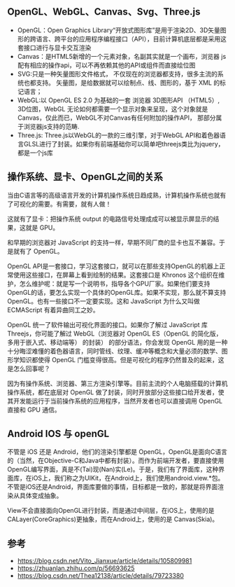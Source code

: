 ## OpenGL、WebGL、Canvas、Svg、Three.js

- OpenGL：Open Graphics Library“开放式图形库”是用于渲染2D、3D矢量图形的跨语言、跨平台的应用程序编程接口（API），目前计算机底层都是采用这套接口进行与显卡交互渲染
- Canvas：是HTML5新增的一个元素对象，名副其实就是一个画布，浏览器 js 配有相应的操作api，可以不再依赖其他的API或组件而直接绘位图
- SVG:只是一种矢量图形文件格式， 不仅现在的浏览器都支持，很多主流的系统也都支持。 矢量图，是给数据就可以绘制点、线、图形的，基于 XML 的标记语言； 
- WebGL:以 OpenGL ES 2.0 为基础的一套 浏览器 3D图形API （HTML5）, 3D位图，WebGL 无论如何都需要一个显示对象来呈现，这个对象就是 Canvas，仅此而已，WebGL不对Canvas有任何附加的操作API， 那部分属于浏览器js支持的范畴.
- Three.js: Three.js以WebGL的一款的三维引擎，对于WebGL API和着色器语言GLSL进行了封装。如果你有前端基础你可以简单吧threejs类比为jquery，都是一个js库

## 操作系统、显卡、OpenGL之间的关系

当由C语言等的高级语言开发的计算机操作系统日趋成熟，计算机操作系统也就有了可视化的需要。有需要，就有人做！

这就有了显卡：把操作系统 output 的电路信号处理成成可以被显示屏显示的结果，这就是 GPU。

和早期的浏览器对 JavaScript 的支持一样，早期不同厂商的显卡也互不兼容。于是就有了 OpenGL。

OpenGL API是一套接口，学习这套接口，就可以在那些支持OpenGL的机器上正常使用这些接口，在屏幕上看到绘制的结果。这套接口是 Khronos 这个组织在维护，怎么维护呢：就是写一个说明书，指导各个GPU厂家。如果他们要支持OpenGL的话，要怎么实现一个具体的OpenGL库。如果不实现，那么就不算支持OpenGL。也有一些接口不一定要实现。这和 JavaScript 为什么又叫做 ECMAScript 有着异曲同工之妙。

OpenGL 统一了软件输出可视化界面的接口。如果你了解过 JavaScript 库 Threejs，你可能了解过 WebGL（浏览器对 OpenGL ES（OpenGL 的简化版，多用于嵌入式、移动端等） 的封装） 的部分语法，你会发现 OpenGL 用的是一种十分晦涩难懂的着色器语言，同时管线、纹理、缓冲等概念和大量必须的数学、图形学知识都使得 OpenGL 门槛变得很高。但是可视化的程序仍然普及的起来，这是怎么回事呢？

因为有操作系统、浏览器、第三方渲染引擎等。目前主流的个人电脑搭载的计算机操作系统，都在底层对 OpenGL 做了封装，同时开放部分这些接口给开发者，使其开发能运行于当前操作系统的应用程序，当然开发者也可以直接调用 OpenGL 直接和 GPU 通信。

## Android IOS 与 openGL

不管是 iOS 还是 Android，他们的渲染引擎都是 OpenGL，OpenGL是面向C语言的（当然，在Objective-C和Java中都有封装）。而作为前端开发者，要直接使用OpenGL编写界面，真是不(Tai)现(Nan)实(Le)。于是，我们有了界面库，这种界面库，在iOS上，我们称之为UIKit，在Android上，我们使用android.view.*包。不管是iOS还是Android，界面库要做的事情，目标都是一致的，那就是将界面渲染从具体变成抽象。

View不会直接面向OpenGL进行封装，而是通过中间层，在iOS上，使用的是CALayer(CoreGraphics)更抽象，而在Android上，使用的是 Canvas(Skia)。

## 参考


- https://blog.csdn.net/Vito_Jianxue/article/details/105809981
- https://zhuanlan.zhihu.com/p/56693625
- https://blog.csdn.net/Thea12138/article/details/79723380